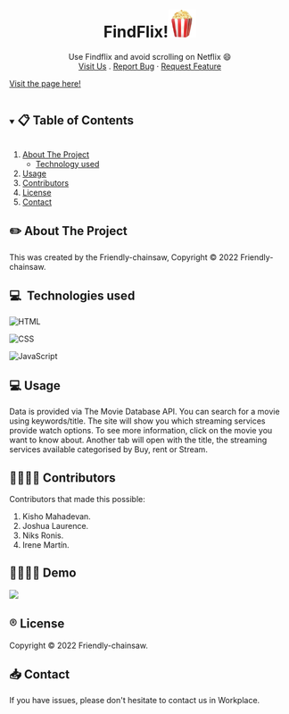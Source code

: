 <p align="center">
  <a href="https://github.com/Friendly-chainsaw/find-flix.git"></a>

  <h1 align="center">FindFlix!<img style="width: 50px" src="logosAndIcons/popcorn.png"></h1>

  <p align="center">
    Use Findflix and avoid scrolling on Netflix 😄
    <br />
    <a href="https://friendly-chainsaw.github.io/find-flix/index.html" target="_blank">Visit Us</a>
    .
    <a href="https://github.com/Friendly-chainsaw/find-flix/issues">Report Bug</a>
    ·
    <a href="https://github.com/Friendly-chainsaw/find-flix/issues">Request Feature</a>
  </p>
</p>

<a href="https://friendly-chainsaw.github.io/find-flix/">Visit the page here!</a>

<!-- TABLE OF CONTENTS -->
<details open="open">
  <summary><h2 style="display: inline-block"> 📋 Table of Contents</h2></summary>
  <ol>
    <li>
      <a href="#about-the-project">About The Project</a>
      <ul>
        <li><a href="#built-with">Technology used</a></li>
      </ul>
    </li>
    <li><a href="#license">Usage</a></li>
    <li><a href="#license">Contributors</a></li>
    <li><a href="#license">License</a></li>
    <li><a href="#contact">Contact</a></li>
  </ol>
</details>

<!-- ABOUT THE PROJECT -->

## ✏️ About The Project

This was created by the Friendly-chainsaw, Copyright © 2022 Friendly-chainsaw.

## 💻&nbsp; Technologies used

![HTML](https://img.shields.io/badge/HTML5-E34F26?style=for-the-badge&logo=html5&logoColor=white)

![CSS](https://img.shields.io/badge/CSS3-1572B6?style=for-the-badge&logo=css3&logoColor=white)

![JavaScript](https://img.shields.io/badge/JavaScript-323330?style=for-the-badge&logo=javascript&logoColor=F7DF1E)

<!-- ### Diagrams
- <a href="">Use Case Diagram</a>

- <a href="">Class Diagram</a> --

<!-- USAGE EXAMPLES -->

## 💻 Usage

Data is provided via The Movie Database API.
You can search for a movie using keywords/title. The site will show you which streaming services provide watch options. To see more information, click on the movie you want to know about.
Another tab will open with the title, the streaming services available categorised by Buy, rent or Stream.

## 👩‍👩‍👧‍👧 Contributors

Contributors that made this possible:

1. Kisho Mahadevan.
2. Joshua Laurence.
3. Niks Ronis.
4. Irene Martín.

## 👩‍👩‍👧‍👧 Demo

![](<![](https://github.com/Friendly-chainsaw/find-flix/logosAndIcons/demo.gif)>)

<!-- LICENSE -->

## ®️ License

Copyright © 2022 Friendly-chainsaw.

<!-- CONTACT -->

## 📥 Contact

If you have issues, please don't hesitate to contact us in Workplace.
